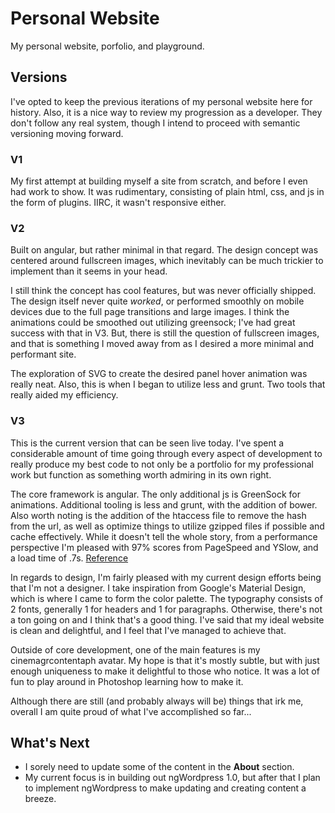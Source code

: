 # Personal Website

My personal website, porfolio, and playground.

## Versions

I've opted to keep the previous iterations of my personal website here for history. Also, it is a nice way to review my progression as a developer. They don't follow any real system, though I intend to proceed with semantic versioning moving forward.

### V1

My first attempt at building myself a site from scratch, and before I even had work to show. It was rudimentary, consisting of plain html, css, and js in the form of plugins. IIRC, it wasn't responsive either.

### V2

Built on angular, but rather minimal in that regard. The design concept was centered around fullscreen images, which inevitably can be much trickier to implement than it seems in your head.

I still think the concept has cool features, but was never officially shipped. The design itself never quite *worked*, or performed smoothly on mobile devices due to the full page transitions and large images. I think the animations could be smoothed out utilizing greensock; I've had great success with that in V3. But, there is still the question of fullscreen images, and that is something I moved away from as I desired a more minimal and performant site.

The exploration of SVG to create the desired panel hover animation was really neat. Also, this is when I began to utilize less and grunt. Two tools that really aided my efficiency.

### V3

This is the current version that can be seen live today. I've spent a considerable amount of time going through every aspect of development to really produce my best code to not only be a portfolio for my professional work but function as something worth admiring in its own right.

The core framework is angular. The only additional js is GreenSock for animations. Additional tooling is less and grunt, with the addition of bower. Also worth noting is the addition of the htaccess file to remove the hash from the url, as well as optimize things to utilize gzipped files if possible and cache effectively. While it doesn't tell the whole story, from a performance perspective I'm pleased with 97% scores from PageSpeed and YSlow, and a load time of .7s. [Reference](https://gtmetrix.com/reports/michaelclaytonyuen.com/w0xzUmHA "GTmetrix Performance Report")

In regards to design, I'm fairly pleased with my current design efforts being that I'm not a designer. I take inspiration from Google's Material Design, which is where I came to form the color palette. The typography consists of 2 fonts, generally 1 for headers and 1 for paragraphs. Otherwise, there's not a ton going on and I think that's a good thing. I've said that my ideal website is clean and delightful, and I feel that I've managed to achieve that.

Outside of core development, one of the main features is my cinemagrcontentaph avatar. My hope is that it's mostly subtle, but with just enough uniqueness to make it delightful to those who notice. It was a lot of fun to play around in Photoshop learning how to make it.

Although there are still (and probably always will be) things that irk me, overall I am quite proud of what I've accomplished so far...

## What's Next

- I sorely need to update some of the content in the **About** section.
- My current focus is in building out ngWordpress 1.0, but after that I plan to implement ngWordpress to make updating and creating content a breeze.
